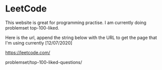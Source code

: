 # LeetCode

This website is great for programming practise. I am currently doing problemset top-100-liked. 


Here is the url, append the string below with the URL to get the page that I'm using currently [12/07/2020]

https://leetcode.com/

problemset/top-100-liked-questions/
